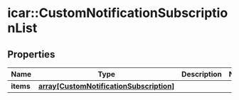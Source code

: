 # icar::CustomNotificationSubscriptionList


## Properties

Name | Type | Description | Notes
------------ | ------------- | ------------- | -------------
**items** | [**array[CustomNotificationSubscription]**](CustomNotificationSubscription.md) |  | 


